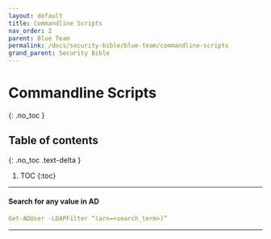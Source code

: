 ```yaml
---
layout: default
title: Commandline Scripts
nav_order: 2
parent: Blue Team
permalink: /docs/security-bible/blue-team/commandline-scripts
grand_parent: Security Bible
---
```


# Commandline Scripts
{: .no_toc }

## Table of contents
{: .no_toc .text-delta }

1. TOC
{:toc}

---

#### Search for any value in AD
``` yaml
Get-ADUser -LDAPFilter “(arn=<search_term>)”
```
---